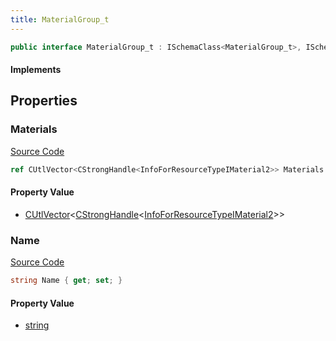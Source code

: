 ```yaml
---
title: MaterialGroup_t
---
```


```csharp
public interface MaterialGroup_t : ISchemaClass<MaterialGroup_t>, ISchemaField, ISchemaClass, INativeHandle
```

#### Implements

## Properties

### Materials

[Source Code](https://github.com/swiftly-solution/swiftlys2/blob/beta/managed/src/SwiftlyS2.Generated/Schemas/Interfaces/MaterialGroup_t.cs#L18)

```csharp
ref CUtlVector<CStrongHandle<InfoForResourceTypeIMaterial2>> Materials { get; }
```

#### Property Value

- [CUtlVector](/docs/api/-1)<[CStrongHandle](/docs/api/shared/natives/cstronghandle-1)<[InfoForResourceTypeIMaterial2](/docs/api/shared/schemadefinitions/infoforresourcetypeimaterial2)>>

### Name

[Source Code](https://github.com/swiftly-solution/swiftlys2/blob/beta/managed/src/SwiftlyS2.Generated/Schemas/Interfaces/MaterialGroup_t.cs#L16)

```csharp
string Name { get; set; }
```

#### Property Value

- [string](https://learn.microsoft.com/dotnet/api/system.string)

